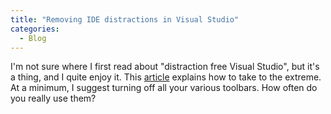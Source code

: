 ```yaml
---
title: "Removing IDE distractions in Visual Studio"
categories:
  - Blog
---
```



I'm not sure where I first read about "distraction free Visual Studio", but it's a thing, and I quite enjoy it. This [article](http://www.thebooleanfrog.com/post/2011/11/23/Distraction-Free-Coding-in-Visual-Studio.aspx) explains how to take to the extreme. At a minimum, I suggest turning off all your various toolbars. How often do you really use them?
